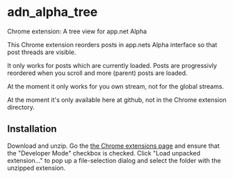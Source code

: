 adn_alpha_tree
==============

Chrome extension: A tree view for app.net Alpha

This Chrome extension reorders posts in app.nets Alpha interface so that post threads are visible.

It only works for posts which are currently loaded. Posts are progressivly reordered when you scroll and more (parent) posts are loaded.

At the moment it only works for you own stream, not for the global streams.

At the moment it's only available here at github, not in the Chrome extension directory.

Installation
------------

Download and unzip. Go the [the Chrome extensions page](chrome://extensions/) and ensure that the "Developer Mode" checkbox is checked. Click "Load unpacked extension…" to pop up a file-selection dialog and select the folder with the unzipped extension.


